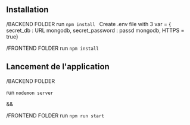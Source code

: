 ## Installation

/BACKEND FOLDER
run `npm install `
Create .env file with 3 var = {
secret_db : URL mongodb, secret_password : passd mongodb, HTTPS = true}

/FRONTEND FOLDER
run `npm install `

## Lancement de l'application

/BACKEND FOLDER

run `nodemon server`

&&

/FRONTEND FOLDER
run `npm run start`
